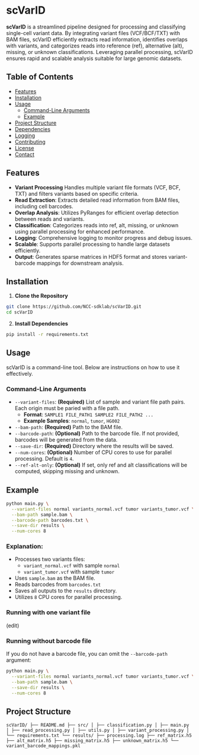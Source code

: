 scVarID
=============
**scVarID** is a streamlined pipeline designed for processing and classifying single-cell variant data. By integrating variant files (VCF/BCF/TXT) with BAM files, scVarID efficiently extracts read information, identifies overlaps with variants, and categorizes reads into reference (ref), alternative (alt), missing, or unknown classifications. Leveraging parallel processing, scVarID ensures rapid and scalable analysis suitable for large genomic datasets.

## Table of Contents
- [Features](#features)
- [Installation](#installation)
- [Usage](#usage)
  - [Command-Line Arguments](#command-line-arguments)
  - [Example](#example)
- [Project Structure](#project-structure)
- [Dependencies](#dependencies)
- [Logging](#logging)
- [Contributing](#contributing)
- [License](#license)
- [Contact](#contact)

## Features
* **Variant Processing** Handles multiple variant file formats (VCF, BCF, TXT) and filters variants based on specific criteria.
* **Read Extraction**: Extracts detailed read information from BAM files, including cell barcodes.
* **Overlap Analysis**: Utilizes PyRanges for efficient overlap detection between reads and variants.
* **Classification**: Categorizes reads into ref, alt, missing, or unknown using parallel processing for enhanced performance.
* **Logging**: Comprehensive logging to monitor progress and debug issues.
* **Scalable**: Supports parallel processing to handle large datasets efficiently.
* **Output**: Generates sparse matrices in HDF5 format and stores variant-barcode mappings for downstream analysis.

## Installation
1. **Clone the Repository**
```bash
git clone https://github.com/NCC-sdklab/scVarID.git
cd scVarID
```
2. **Install Dependencies**
```bash
pip install -r requirements.txt
```

## Usage
scVarID is a command-line tool. Below are instructions on how to use it effectively.
### Command-Line Arguments
* `--variant-files`: **(Required)** List of sample and variant file path pairs. Each origin must be paried with a file path.
    * **Format**: `SAMPLE1 FILE_PATH1 SAMPLE2 FILE_PATH2 ...`
    * **Example Samples**: `normal`, `tumor`, `HG002`
* `--bam-path`: **(Required)** Path to the BAM file.
* `--barcode-path`: **(Optional)** Path to the barcode file. If not provided, barcodes will be generated from the data.
* `--save-dir`: **(Required)** Directory where the results will be saved.
* `--num-cores`: **(Optional)** Number of CPU cores to use for parallel processing. Default is `4`.
* `--ref-alt-only`: **(Optional)** If set, only ref and alt classifications will be computed, skipping missing and unknown.
## Example
```bash
python main.py \
  --variant-files normal variants_normal.vcf tumor variants_tumor.vcf \
  --bam-path sample.bam \
  --barcode-path barcodes.txt \
  --save-dir results \
  --num-cores 8
```
### Explanation:
* Processes two variants files:
    * `variant_normal.vcf` with sample `normal`
    * `variant_tumor.vcf` with sample `tumor`
* Uses `sample.bam` as the BAM file.
* Reads barcodes from `barcodes.txt`
* Saves all outputs to the `results` directory.
* Utilizes `8` CPU cores for parallel processing.
### Running with one variant file
(edit)
### Running without barcode file
If you do not have a barcode file, you can omit the `--barcode-path` argument:
```bash
python main.py \
  --variant-files normal variants_normal.vcf tumor variants_tumor.vcf \
  --bam-path sample.bam \
  --save-dir results \
  --num-cores 8
```
## Project Structure
```
scVarID/ ├── README.md ├── src/ │ ├── classification.py │ ├── main.py │ ├── read_processing.py │ ├── utils.py │ ├── variant_processing.py │ └── requirements.txt └── results/ ├── processing.log ├── ref_matrix.h5 ├── alt_matrix.h5 ├── missing_matrix.h5 ├── unknown_matrix.h5 └── variant_barcode_mappings.pkl
```